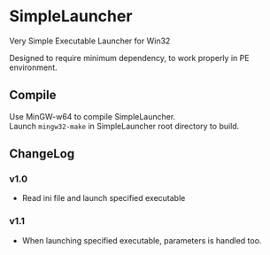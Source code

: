 # SimpleLauncher
Very Simple Executable Launcher for Win32

Designed to require minimum dependency, to work properly in PE environment.

## Compile
Use MinGW-w64 to compile SimpleLauncher.  
Launch `mingw32-make` in SimpleLauncher root directory to build.  

## ChangeLog
### v1.0
- Read ini file and launch specified executable  

### v1.1
- When launching specified executable, parameters is handled too.  